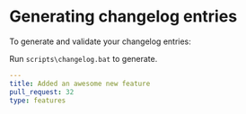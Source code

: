 # Generating changelog entries

To generate and validate your changelog entries:

Run `scripts\changelog.bat` to generate.

```yaml
---
title: Added an awesome new feature
pull_request: 32
type: features
```
